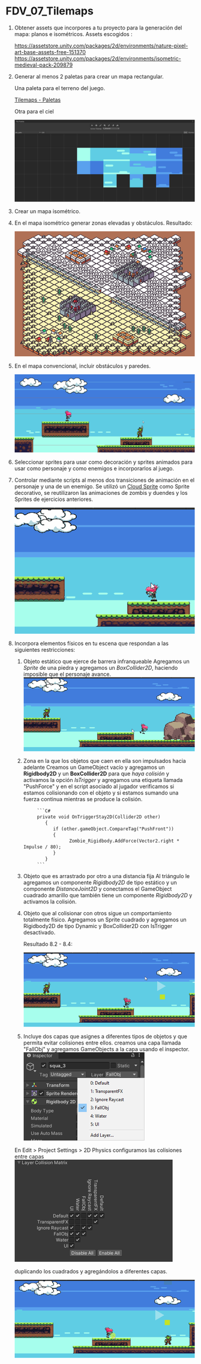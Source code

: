 # FDV_07_Tilemaps

1. Obtener assets que incorpores a tu proyecto para la generación del mapa: planos e isométricos.
    Assets escogidos :
    
    <https://assetstore.unity.com/packages/2d/environments/nature-pixel-art-base-assets-free-151370>
    <https://assetstore.unity.com/packages/2d/environments/isometric-medieval-pack-209879>

2. Generar al menos 2 paletas para crear un mapa rectangular.

    Una paleta para el terreno del juego.

    [Tilemaps - Paletas](https://github.com/almadacv/FDV_07_Tilemaps/blob/main/Gif/Tile2.png)

    Otra para el ciel

    ![Tilemaps - Paletas](https://github.com/almadacv/FDV_07_Tilemaps/blob/main/Gif/Tile2_1.png)

3. Crear un mapa isométrico.
4. En el mapa isométrico generar zonas elevadas y obstáculos.
    Resultado:

    ![Tilemaps - Mapa Isometrico](https://github.com/almadacv/FDV_07_Tilemaps/blob/main/Gif/Tile3_5.png)

5. En el mapa convencional, incluir obstáculos y paredes.

    ![Tilemaps - Mapa Rectangular](https://github.com/almadacv/FDV_07_Tilemaps/blob/main/Gif/Tile4_6.gif)

6. Seleccionar sprites para usar como decoración y sprites animados para usar como personaje y como enemigos e incorporarlos al juego.
7. Controlar mediante scripts al menos dos transiciones de animación en el personaje y una de un enemigo.
    Se utilizó un [Cloud Sprite](https://toppng.com/photo/222272) como Sprite decorativo, se reutilizaron las animaciones de zombis y duendes y los Sprites de ejercicios anteriores.

   ![Tilemaps - Ejercicio 6-7](https://github.com/almadacv/FDV_07_Tilemaps/blob/main/Gif/Tile6_7.gif)

8. Incorpora elementos físicos en tu escena que respondan a las siguientes restricciones:

    1. Objeto estático que ejerce de barrera infranqueable
        Agregamos un _Sprite_ de una piedra y agregamos un _BoxCollider2D_, haciendo imposible que el personaje avance.
        ![Tilemaps - Ejercicio 8.1](https://github.com/almadacv/FDV_07_Tilemaps/blob/main/Gif/Tile8_1.gif)

    2. Zona en la que los objetos que caen en ella son impulsados hacia adelante
        Creamos un GameObject vacío y agregamos un **Rigidbody2D** y un **BoxCollider2D** para que _haya colisión_ y activamos la opción _IsTrigger_ y agregamos una etiqueta llamada "PushForce" y en el script asociado al jugador verificamos si estamos colisionando con el objeto y si estamos sumando una fuerza continua mientras se produce la colisión.

                ```C#
                private void OnTriggerStay2D(Collider2D other)
                   {
                      if (other.gameObject.CompareTag("PushFront"))
                      {
                            Zombie_Rigidbody.AddForce(Vector2.right * Impulse / 80);
                      }
                   }
                ```

    3. Objeto que es arrastrado por otro a una distancia fija
        Al triángulo le agregamos un componente _Rigidbody2D_ de tipo estático y un componente _DistanceJoint2D_ y conectamos el GameObject cuadrado amarillo que también tiene un componente _Rigidbody2D_ y activamos la colisión.

    4. Objeto que al colisionar con otros sigue un comportamiento totalmente físico.
        Agregamos un Sprite cuadrado y agregamos un Rigidbody2D de tipo Dynamic y BoxCollider2D con IsTrigger desactivado.

        Resultado 8.2 - 8.4:

        ![Tilemaps - Ejercicio 8.2 - 8.4](https://github.com/almadacv/FDV_07_Tilemaps/blob/main/Gif/Tile8_2_3_4.gif)

    5. Incluye dos capas que asignes a diferentes tipos de objetos y que permita evitar colisiones entre ellos.
        creamos una capa llamada "FallObj" y agregamos GameObjects a la capa usando el inspector.
        ![Tilemaps - Ejercicio 8.5 layer Colision](https://github.com/almadacv/FDV_07_Tilemaps/blob/main/Gif/Tile8_5_1.png)

    En Edit > Project Settings > 2D Physics configuramos las colisiones entre capas
    ![Tilemaps - Ejercicio 8.5 layer Colision](https://github.com/almadacv/FDV_07_Tilemaps/blob/main/Gif/Tile8_5.png)

    duplicando los cuadrados y agregándolos a diferentes capas.

   ![Tilemaps - Ejercicio 8.5](https://github.com/almadacv/FDV_07_Tilemaps/blob/main/Gif/Tile8_5.gif)
